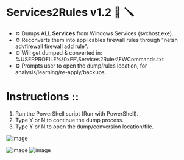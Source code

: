 # Services2Rules v1.2 :wrench: :screwdriver:
* :gear: Dumps ALL **Services** from Windows Services (svchost.exe). 
* :gear: Reconverts them into applicables firewall rules through "netsh advfirewall firewall add rule".
* :gear: Will get dumped & converted in: %USERPROFILE%\0xFF\Services2Rules\FWCommands.txt
* :gear: Prompts user to open the dump/rules location, for analysis/learning/re-apply/backups.

# Instructions ::
1) Run the PowerShell script (Run with PowerShell).
2) Type Y or N to continue the dump process.
3) Type Y or N to open the dump/conversion location/file.

![image](https://user-images.githubusercontent.com/91343617/148597210-10162b51-715a-4094-bcb5-b0fa224c913d.png)

![image](https://user-images.githubusercontent.com/91343617/148597005-152e6ec9-cb50-47b1-8989-cf4d56d44b08.png)
![image](https://user-images.githubusercontent.com/91343617/148597022-c05dd0b3-73f9-445a-86eb-8057fb183be8.png)

